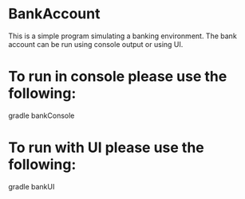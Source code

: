 # BankAccount
This is a simple program simulating a banking environment. 
The bank account can be run using console output or using UI. 

# To run in console please use the following:
gradle bankConsole

# To run with UI please use the following:
gradle bankUI